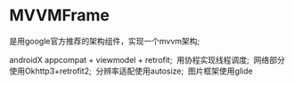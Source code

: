 # MVVMFrame
是用google官方推荐的架构组件，实现一个mvvm架构;

androidX appcompat + viewmodel + retrofit;&nbsp;
用协程实现线程调度;&nbsp;
网络部分使用Okhttp3+retrofit2;&nbsp;
分辨率适配使用autosize;&nbsp;
图片框架使用glide&nbsp;
